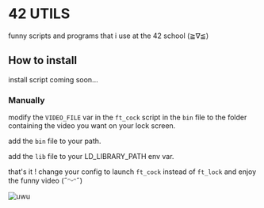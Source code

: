 # 42 UTILS

funny scripts and programs that i use at the 42 school (≧∇≦)

## How to install

install script coming soon...

### Manually

modify the ``VIDEO_FILE`` var in the ``ft_cock`` script in the ``bin`` file to the folder containing the video you want on your lock screen.

add the ``bin`` file to your path.

add the ``lib`` file to your LD_LIBRARY_PATH env var.

that's it ! change your config to launch ``ft_cock`` instead of ``ft_lock`` and enjoy the funny video (˶ᵔᵕᵔ˶)

![uwu](https://cdn.discordapp.com/attachments/784779058407014403/1197772739122057336/New_Project.png?ex=65bc7bca&is=65aa06ca&hm=60c77530cb72852c1cc7e804d36a06d955487fab65307757f9859986fe5fc0cb&)
